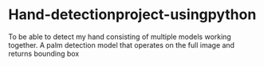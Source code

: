 # Hand-detectionproject-usingpython
To be able to detect my hand consisting of multiple models working together. A palm detection model that operates on the full image and returns bounding box
